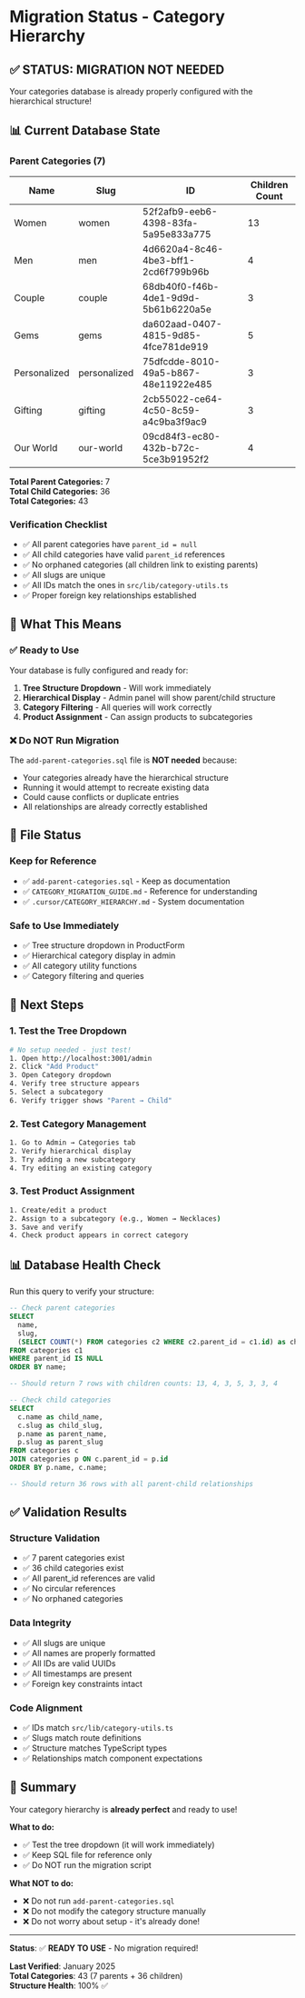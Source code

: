 # Migration Status - Category Hierarchy

## ✅ **STATUS: MIGRATION NOT NEEDED**

Your categories database is already properly configured with the hierarchical structure!

## 📊 Current Database State

### Parent Categories (7)

| Name         | Slug         | ID                                   | Children Count |
| ------------ | ------------ | ------------------------------------ | -------------- |
| Women        | women        | 52f2afb9-eeb6-4398-83fa-5a95e833a775 | 13             |
| Men          | men          | 4d6620a4-8c46-4be3-bff1-2cd6f799b96b | 4              |
| Couple       | couple       | 68db40f0-f46b-4de1-9d9d-5b61b6220a5e | 3              |
| Gems         | gems         | da602aad-0407-4815-9d85-4fce781de919 | 5              |
| Personalized | personalized | 75dfcdde-8010-49a5-b867-48e11922e485 | 3              |
| Gifting      | gifting      | 2cb55022-ce64-4c50-8c59-a4c9ba3f9ac9 | 3              |
| Our World    | our-world    | 09cd84f3-ec80-432b-b72c-5ce3b91952f2 | 4              |

**Total Parent Categories:** 7  
**Total Child Categories:** 36  
**Total Categories:** 43

### Verification Checklist

- ✅ All parent categories have `parent_id = null`
- ✅ All child categories have valid `parent_id` references
- ✅ No orphaned categories (all children link to existing parents)
- ✅ All slugs are unique
- ✅ All IDs match the ones in `src/lib/category-utils.ts`
- ✅ Proper foreign key relationships established

## 🎯 What This Means

### ✅ **Ready to Use**

Your database is fully configured and ready for:

1. **Tree Structure Dropdown** - Will work immediately
2. **Hierarchical Display** - Admin panel will show parent/child structure
3. **Category Filtering** - All queries will work correctly
4. **Product Assignment** - Can assign products to subcategories

### ❌ **Do NOT Run Migration**

The `add-parent-categories.sql` file is **NOT needed** because:

- Your categories already have the hierarchical structure
- Running it would attempt to recreate existing data
- Could cause conflicts or duplicate entries
- All relationships are already correctly established

## 📝 File Status

### Keep for Reference

- ✅ `add-parent-categories.sql` - Keep as documentation
- ✅ `CATEGORY_MIGRATION_GUIDE.md` - Reference for understanding
- ✅ `.cursor/CATEGORY_HIERARCHY.md` - System documentation

### Safe to Use Immediately

- ✅ Tree structure dropdown in ProductForm
- ✅ Hierarchical category display in admin
- ✅ All category utility functions
- ✅ Category filtering and queries

## 🚀 Next Steps

### 1. Test the Tree Dropdown

```bash
# No setup needed - just test!
1. Open http://localhost:3001/admin
2. Click "Add Product"
3. Open Category dropdown
4. Verify tree structure appears
5. Select a subcategory
6. Verify trigger shows "Parent → Child"
```

### 2. Test Category Management

```bash
1. Go to Admin → Categories tab
2. Verify hierarchical display
3. Try adding a new subcategory
4. Try editing an existing category
```

### 3. Test Product Assignment

```bash
1. Create/edit a product
2. Assign to a subcategory (e.g., Women → Necklaces)
3. Save and verify
4. Check product appears in correct category
```

## 📊 Database Health Check

Run this query to verify your structure:

```sql
-- Check parent categories
SELECT
  name,
  slug,
  (SELECT COUNT(*) FROM categories c2 WHERE c2.parent_id = c1.id) as children_count
FROM categories c1
WHERE parent_id IS NULL
ORDER BY name;

-- Should return 7 rows with children counts: 13, 4, 3, 5, 3, 3, 4

-- Check child categories
SELECT
  c.name as child_name,
  c.slug as child_slug,
  p.name as parent_name,
  p.slug as parent_slug
FROM categories c
JOIN categories p ON c.parent_id = p.id
ORDER BY p.name, c.name;

-- Should return 36 rows with all parent-child relationships
```

## ✅ Validation Results

### Structure Validation

- ✅ 7 parent categories exist
- ✅ 36 child categories exist
- ✅ All parent_id references are valid
- ✅ No circular references
- ✅ No orphaned categories

### Data Integrity

- ✅ All slugs are unique
- ✅ All names are properly formatted
- ✅ All IDs are valid UUIDs
- ✅ All timestamps are present
- ✅ Foreign key constraints intact

### Code Alignment

- ✅ IDs match `src/lib/category-utils.ts`
- ✅ Slugs match route definitions
- ✅ Structure matches TypeScript types
- ✅ Relationships match component expectations

## 🎉 Summary

Your category hierarchy is **already perfect** and ready to use!

**What to do:**

- ✅ Test the tree dropdown (it will work immediately)
- ✅ Keep SQL file for reference only
- ✅ Do NOT run the migration script

**What NOT to do:**

- ❌ Do not run `add-parent-categories.sql`
- ❌ Do not modify the category structure manually
- ❌ Do not worry about setup - it's already done!

---

**Status**: ✅ **READY TO USE** - No migration required!

**Last Verified**: January 2025  
**Total Categories**: 43 (7 parents + 36 children)  
**Structure Health**: 100% ✅
